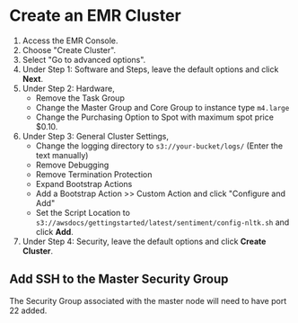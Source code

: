 # Create an EMR Cluster

1. Access the EMR Console.
2. Choose "Create Cluster".
3. Select "Go to advanced options".
4. Under Step 1: Software and Steps, leave the default options and click **Next**.
5. Under Step 2: Hardware,
   - Remove the Task Group
   - Change the Master Group and Core Group to instance type `m4.large`
   - Change the Purchasing Option to Spot with maximum spot price $0.10.
6. Under Step 3: General Cluster Settings,
   - Change the logging directory to `s3://your-bucket/logs/` (Enter the text manually)
   - Remove Debugging
   - Remove Termination Protection
   - Expand Bootstrap Actions
   - Add a Bootstrap Action >> Custom Action and click "Configure and Add"
   - Set the Script Location to `s3://awsdocs/gettingstarted/latest/sentiment/config-nltk.sh` and click **Add**.
7. Under Step 4: Security, leave the default options and click **Create Cluster**.

## Add SSH to the Master Security Group

The Security Group associated with the master node will need to have port 22 added.
